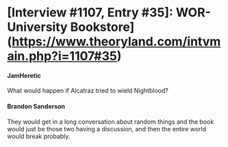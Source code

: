 # [Interview #1107, Entry #35]: WOR-University Bookstore](https://www.theoryland.com/intvmain.php?i=1107#35)

#### JamHeretic

What would happen if Alcatraz tried to wield Nightblood?

#### Brandon Sanderson

They would get in a long conversation about random things and the book would just be those two having a discussion, and then the entire world would break probably.

